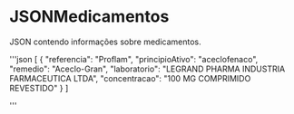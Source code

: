 # JSONMedicamentos
JSON contendo informações sobre medicamentos.

'''json
[
  {
    "referencia": "Proflam",
    "principioAtivo": "aceclofenaco",
    "remedio": "Aceclo-Gran",
    "laboratorio": "LEGRAND PHARMA INDUSTRIA FARMACEUTICA LTDA",
    "concentracao": "100 MG COMPRIMIDO REVESTIDO"
  }
]

'''
